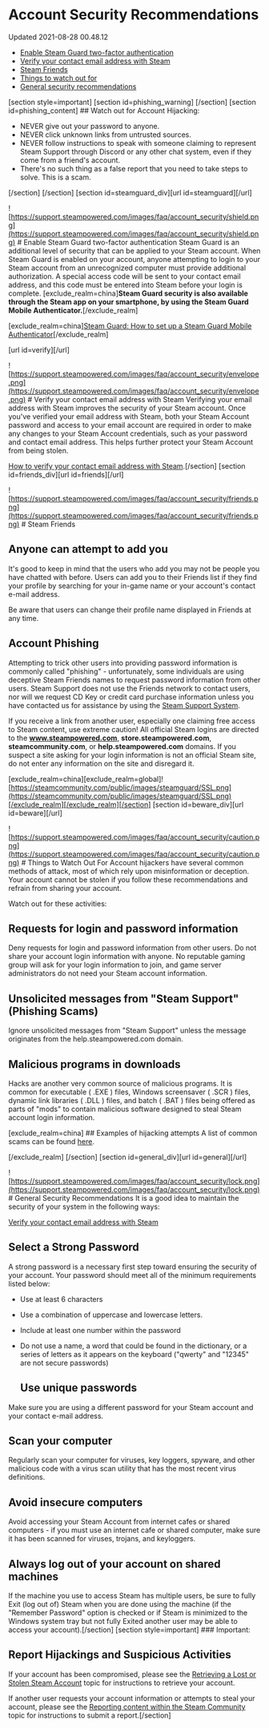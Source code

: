 # Account Security Recommendations
Updated 2021-08-28 00.48.12

* [Enable Steam Guard two-factor authentication](#steamguard)
* [Verify your contact email address with Steam](#verify)
* [Steam Friends](#friends)
* [Things to watch out for](#beware)
* [General security recommendations](#general)

  
  
[section style=important]  [section id=phishing_warning]   [/section]    [section id=phishing_content] ## Watch out for Account Hijacking:

* NEVER give out your password to anyone.
* NEVER click unknown links from untrusted sources.
* NEVER follow instructions to speak with someone claiming to represent Steam Support through Discord or any other chat system, even if they come from a friend's account.
* There's no such thing as a false report that you need to take steps to solve. This is a scam.

 [/section]       [/section]      [section id=steamguard_div][url id=steamguard][/url]  
  
![https://support.steampowered.com/images/faq/account_security/shield.png](https://support.steampowered.com/images/faq/account_security/shield.png)  # Enable Steam Guard two-factor authentication
Steam Guard is an additional level of security that can be applied to your Steam account. When Steam Guard is enabled on your account, anyone attempting to login to your Steam account from an unrecognized computer must provide additional authorization. A special access code will be sent to your contact email address, and this code must be entered into Steam before your login is complete. [exclude_realm=china]**Steam Guard security is also available through the Steam app on your smartphone, by using the Steam Guard Mobile Authenticator.**[/exclude_realm]  
  
[exclude_realm=china][Steam Guard: How to set up a Steam Guard Mobile Authenticator](https://help.steampowered.com/en/faqs/view/6891-E071-C9D9-0134)[/exclude_realm]  
  
[url id=verify][/url]  
  
![https://support.steampowered.com/images/faq/account_security/envelope.png](https://support.steampowered.com/images/faq/account_security/envelope.png)  # Verify your contact email address with Steam
Verifying your email address with Steam improves the security of your Steam account. Once you've verified your email address with Steam, both your Steam Account password and access to your email account are required in order to make any changes to your Steam Account credentials, such as your password and contact email address. This helps further protect your Steam Account from being stolen.  
  
[How to verify your contact email address with Steam](https://help.steampowered.com/en/faqs/view/1F1B-BE53-E7CA-A76F#verify).[/section]    [section id=friends_div][url id=friends][/url]  
  
![https://support.steampowered.com/images/faq/account_security/friends.png](https://support.steampowered.com/images/faq/account_security/friends.png)  # Steam Friends
## Anyone can attempt to add you
It's good to keep in mind that the users who add you may not be people you have chatted with before. Users can add you to their Friends list if they find your profile by searching for your in-game name or your account's contact e-mail address.   
  
Be aware that users can change their profile name displayed in Friends at any time.  
  
## Account Phishing
Attempting to trick other users into providing password information is commonly called "phishing" - unfortunately, some individuals are using deceptive Steam Friends names to request password information from other users. Steam Support does not use the Friends network to contact users, nor will we request CD Key or credit card purchase information unless you have contacted us for assistance by using the [Steam Support System](https://help.steampowered.com/en/faqs/view/6F69-0324-B2DB-6E7E).  
  
If you receive a link from another user, especially one claiming free access to Steam content, use extreme caution! All official Steam logins are directed to the **www.steampowered.com**, **store.steampowered.com**, **steamcommunity.com**, or **help.steampowered.com** domains. If you suspect a site asking for your login information is not an official Steam site, do not enter any information on the site and disregard it.  
  
[exclude_realm=china][exclude_realm=global]![https://steamcommunity.com/public/images/steamguard/SSL.png](https://steamcommunity.com/public/images/steamguard/SSL.png)[/exclude_realm][/exclude_realm][/section]    [section id=beware_div][url id=beware][/url]  
  
![https://support.steampowered.com/images/faq/account_security/caution.png](https://support.steampowered.com/images/faq/account_security/caution.png)  # Things to Watch Out For
Account hijackers have several common methods of attack, most of which rely upon misinformation or deception. Your account cannot be stolen if you follow these recommendations and refrain from sharing your account.  
  
Watch out for these activities:  
  
## Requests for login and password information
Deny requests for login and password information from other users. Do not share your account login information with anyone. No reputable gaming group will ask for your login information to join, and game server administrators do not need your Steam account information.  
  
## Unsolicited messages from "Steam Support" (Phishing Scams)
Ignore unsolicited messages from "Steam Support" unless the message originates from the help.steampowered.com domain.  
  
## Malicious programs in downloads
Hacks are another very common source of malicious programs. It is common for executable ( .EXE ) files, Windows screensaver ( .SCR ) files, dynamic link libraries ( .DLL ) files, and batch ( .BAT ) files being offered as parts of "mods" to contain malicious software designed to steal Steam account login information.   
  
[exclude_realm=china] ## Examples of hijacking attempts
A list of common scams can be found [here](http://www.reddit.com/r/Steam/wiki/scamtypes).  
  
[/exclude_realm]  [/section]    [section id=general_div][url id=general][/url]  
  
![https://support.steampowered.com/images/faq/account_security/lock.png](https://support.steampowered.com/images/faq/account_security/lock.png)  # General Security Recommendations
It is a good idea to maintain the security of your system in the following ways:  
  
[Verify your contact email address with Steam](https://help.steampowered.com/en/faqs/view/1F1B-BE53-E7CA-A76F#verify)  
  
## Select a Strong Password
A strong password is a necessary first step toward ensuring the security of your account. Your password should meet all of the minimum requirements listed below:  
  

* Use at least 6 characters
* Use a combination of uppercase and lowercase letters.
* Include at least one number within the password
* Do not use a name, a word that could be found in the dictionary, or a series of letters as it appears on the keyboard ("qwerty" and "12345" are not secure passwords)

  ## Use unique passwords
Make sure you are using a different password for your Steam account and your contact e-mail address.  
  
## Scan your computer
Regularly scan your computer for viruses, key loggers, spyware, and other malicious code with a virus scan utility that has the most recent virus definitions.  
  
## Avoid insecure computers
Avoid accessing your Steam Account from internet cafes or shared computers - if you must use an internet cafe or shared computer, make sure it has been scanned for viruses, trojans, and keyloggers.  
  
## Always log out of your account on shared machines
If the machine you use to access Steam has multiple users, be sure to fully Exit (log out of) Steam when you are done using the machine (if the "Remember Password" option is checked or if Steam is minimized to the Windows system tray but not fully Exited another user may be able to access your account).[/section]         [section style=important] ### Important:
## Report Hijackings and Suspicious Activities
If your account has been compromised, please see the [Retrieving a Lost or Stolen Steam Account](https://help.steampowered.com/en/faqs/view/0A94-F308-34A5-1988) topic for instructions to retrieve your account.  
  
If another user requests your account information or attempts to steal your account, please see the [Reporting content within the Steam Community](https://help.steampowered.com/en/faqs/view/4DE7-17AA-0E8B-C1AD) topic for instructions to submit a report.[/section]